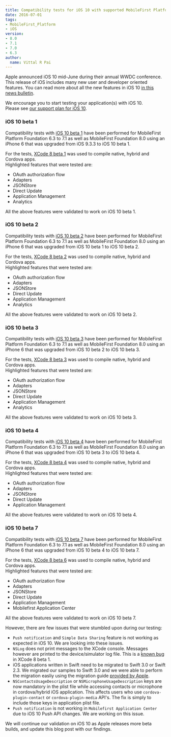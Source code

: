 ```yaml
---
title: Compatibility tests for iOS 10 with supported MobileFirst Platform Foundation releases
date: 2016-07-01
tags:
- MobileFirst_Platform
- iOS
version:
- 8.0
- 7.1
- 7.0
- 6.3
author:
  name: Vittal R Pai
---
```

Apple announced iOS 10 mid-June during their annual WWDC conference. This release of iOS includes many new user and developer oriented features. You can read more about all the new features in iOS 10 [in this news bulletin](http://www.apple.com/newsroom/2016/06/apple-previews-ios-10-biggest-ios-release-ever.html).

We encourage you to start testing your application(s) with iOS 10.  
Please see [our support plan for iOS 10]({{site.baseurl}}/blog/2016/06/05/support-plan-for-ios-10/).

### iOS 10 beta 1

Compatibility tests with [iOS 10 beta 1](https://developer.apple.com/download) have been performed for MobileFirst Platform Foundation 6.3 to 7.1 as well as MobileFirst Foundation 8.0 using an iPhone 6 that was upgraded from iOS 9.3.3 to iOS 10 beta 1.

For the tests, [XCode 8 beta 1](https://developer.apple.com/download) was used to compile native, hybrid and Cordova apps.  
Highlighted features that were tested are: 

* OAuth authorization flow
* Adapters
* JSONStore
* Direct Update
* Application Management
* Analytics

All the above features were validated to work on iOS 10 beta 1.  


### iOS 10 beta 2

Compatibility tests with [iOS 10 beta 2](https://developer.apple.com/download) have been performed for MobileFirst Platform Foundation 6.3 to 7.1 as well as MobileFirst Foundation 8.0 using an iPhone 6 that was upgraded from iOS 10 beta 1 to iOS 10 beta 2.

For the tests, [XCode 8 beta 2](https://developer.apple.com/download) was used to compile native, hybrid and Cordova apps.  
Highlighted features that were tested are: 

* OAuth authorization flow
* Adapters
* JSONStore
* Direct Update
* Application Management
* Analytics

All the above features were validated to work on iOS 10 beta 2.  

### iOS 10 beta 3

Compatibility tests with [iOS 10 beta 3](https://developer.apple.com/download) have been performed for MobileFirst Platform Foundation 6.3 to 7.1 as well as MobileFirst Foundation 8.0 using an iPhone 6 that was upgraded from iOS 10 beta 2 to iOS 10 beta 3.

For the tests, [XCode 8 beta 3](https://developer.apple.com/download) was used to compile native, hybrid and Cordova apps.  
Highlighted features that were tested are: 

* OAuth authorization flow
* Adapters
* JSONStore
* Direct Update
* Application Management
* Analytics

All the above features were validated to work on iOS 10 beta 3.

### iOS 10 beta 4

Compatibility tests with [iOS 10 beta 4](https://developer.apple.com/download) have been performed for MobileFirst Platform Foundation 6.3 to 7.1 as well as MobileFirst Foundation 8.0 using an iPhone 6 that was upgraded from iOS 10 beta 3 to iOS 10 beta 4.

For the tests, [XCode 8 beta 4](https://developer.apple.com/download) was used to compile native, hybrid and Cordova apps.  
Highlighted features that were tested are: 

* OAuth authorization flow
* Adapters
* JSONStore
* Direct Update
* Application Management

All the above features were validated to work on iOS 10 beta 4. 

### iOS 10 beta 7

Compatibility tests with [iOS 10 beta 7](https://developer.apple.com/download) have been performed for MobileFirst Platform Foundation 6.3 to 7.1 as well as MobileFirst Foundation 8.0 using an iPhone 6 that was upgraded from iOS 10 beta 4 to iOS 10 beta 7.

For the tests, [XCode 8 beta 6](https://developer.apple.com/download) was used to compile native, hybrid and Cordova apps.  
Highlighted features that were tested are: 

* OAuth authorization flow
* Adapters
* JSONStore
* Direct Update
* Application Management
* Mobilefirst Application Center

All the above features were validated to work on iOS 10 beta 7. 

However, there are few issues that were stumbled upon during our testing:

* `Push notification` and `Simple Data Sharing` feature is not working as expected in iOS 10. We are looking into these issues.
* `NSLog` does not print messages to the XCode console. Messages however are printed to the device/simulator log file. This is a [known bug](http://adcdownload.apple.com/WWDC_2016/Xcode_8_beta/Release_Notes_for_Xcode_8_beta.pdf) in XCode 8 beta 1.
* iOS applications written in Swift need to be migrated to Swift 3.0 or Swift 2.3. We migrated our samples to Swift 3.0 and we were able to perform the migration easliy using the migration guide [provided by Apple](https://swift.org/migration-guide).
* `NSContactsUsageDescription` or `NSMicrophoneUsageDescription` keys are now mandatory in the plist file while accessing contacts or microphone in cordova/hybrid iOS application. This affects users who use `cordova-plugin-contact` or `cordova-plugin-media` API's. The fix is simply to include those keys in application plist file.
* `Push notification` is not working in `Mobilefirst Application Center` due to iOS 10 Push API changes. We are working on this issue.

We will continue our validation on iOS 10 as Apple releases more beta builds, and update this blog post with our findings.